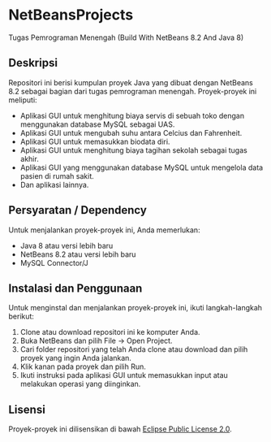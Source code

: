 # NetBeansProjects
Tugas Pemrograman Menengah (Build With NetBeans 8.2 And Java 8)

## Deskripsi
Repositori ini berisi kumpulan proyek Java yang dibuat dengan NetBeans 8.2 sebagai bagian dari tugas pemrograman menengah. Proyek-proyek ini meliputi:

- Aplikasi GUI untuk menghitung biaya servis di sebuah toko dengan menggunakan database MySQL sebagai UAS.
- Aplikasi GUI untuk mengubah suhu antara Celcius dan Fahrenheit.
- Aplikasi GUI untuk memasukkan biodata diri.
- Aplikasi GUI untuk menghitung biaya tagihan sekolah sebagai tugas akhir.
- Aplikasi GUI yang menggunakan database MySQL untuk mengelola data pasien di rumah sakit.
- Dan aplikasi lainnya.

## Persyaratan / Dependency
Untuk menjalankan proyek-proyek ini, Anda memerlukan:

- Java 8 atau versi lebih baru
- NetBeans 8.2 atau versi lebih baru
- MySQL Connector/J

## Instalasi dan Penggunaan
Untuk menginstal dan menjalankan proyek-proyek ini, ikuti langkah-langkah berikut:

1. Clone atau download repositori ini ke komputer Anda.
2. Buka NetBeans dan pilih File -> Open Project.
3. Cari folder repositori yang telah Anda clone atau download dan pilih proyek yang ingin Anda jalankan.
4. Klik kanan pada proyek dan pilih Run.
5. Ikuti instruksi pada aplikasi GUI untuk memasukkan input atau melakukan operasi yang diinginkan.

## Lisensi
Proyek-proyek ini dilisensikan di bawah [Eclipse Public License 2.0](./LICENSE).
